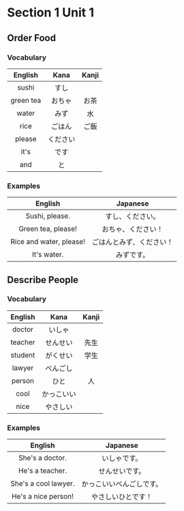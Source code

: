 # Section 1 Unit 1
## Order Food
### Vocabulary
| English | Kana | Kanji |
|:-------:|:----:|:-----:|
| sushi | すし | |
| green tea | おちゃ | お茶 |
| water | みず | 水 |
| rice | ごはん | ご飯 |
| please | ください | |
| it's | です | |
| and | と | |

### Examples
| English | Japanese |
|:-------:|:--------:|
| Sushi, please. | すし、ください。 |
| Green tea, please! | おちゃ、ください！ |
| Rice and water, please! | ごはんとみず、ください！ |
| It's water. | みずです。 |

## Describe People
### Vocabulary
| English | Kana | Kanji |
|:-------:|:----:|:-----:|
| doctor | いしゃ | |
| teacher | せんせい | 先生 |
| student | がくせい | 学生 |
| lawyer | べんごし | |
| person | ひと | 人 |
| cool | かっこいい | |
| nice | やさしい | |

### Examples
| English | Japanese |
|:-------:|:--------:|
| She's a doctor. | いしゃです。 |
| He's a teacher. | せんせいです。 |
| She's a cool lawyer. | かっこいいべんごしです。 |
| He's a nice person! | やさしいひとです！ |
